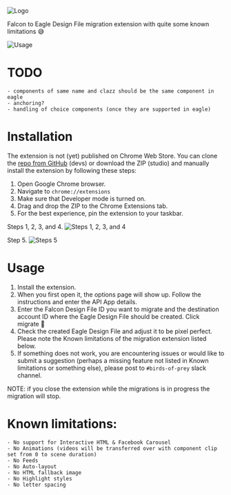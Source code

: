 ![Logo](https://github.com/celtra/birdsOfPrey/blob/master/assets/icon128.png)

Falcon to Eagle Design File migration extension with quite some known limitations 😅

![Usage](https://github.com/celtra/birdsOfPrey/blob/master/assets/falcon_to_eagle_migration.gif)

# TODO
    - components of same name and clazz should be the same component in eagle
    - anchoring?
    - handling of choice components (once they are supported in eagle)

# Installation
The extension is not (yet) published on Chrome Web Store. You can clone the [repo from GitHub](https://github.com/celtra/birdsOfPrey) (devs) or download the ZIP (studio) and manually install the extension by following these steps:
1. Open Google Chrome browser.
2. Navigate to `chrome://extensions`
3. Make sure that Developer mode is turned on.
4. Drag and drop the ZIP to the Chrome Extensions tab.
5. For the best experience, pin the extension to your taskbar.

Steps 1, 2, 3, and 4.
![Steps 1, 2, 3, and 4](https://github.com/celtra/birdsOfPrey/blob/master/assets/install_extension.png)

Step 5.
![Steps 5](https://github.com/celtra/birdsOfPrey/blob/master/assets/pin_to_taskbar.png)

# Usage
1. Install the extension.
2. When you first open it, the options page will show up. Follow the instructions and enter the API App details.
3. Enter the Falcon Design File ID you want to migrate and the destination account ID where the Eagle Design File should be created. Click migrate 🚀
4. Check the created Eagle Design File and adjust it to be pixel perfect. Please note the Known limitations of the migration extension listed below.
5. If something does not work, you are encountering issues or would like to submit a suggestion (perhaps a missing feature not listed in Known limitations or something else), please post to `#birds-of-prey` slack channel.

NOTE: if you close the extension while the migrations is in progress the migration will stop.

# Known limitations:
    - No support for Interactive HTML & Facebook Carousel
    - No Animations (videos will be transferred over with component clip set from 0 to scene duration)
    - No Feeds
    - No Auto-layout
    - No HTML fallback image
    - No Highlight styles
    - No letter spacing

